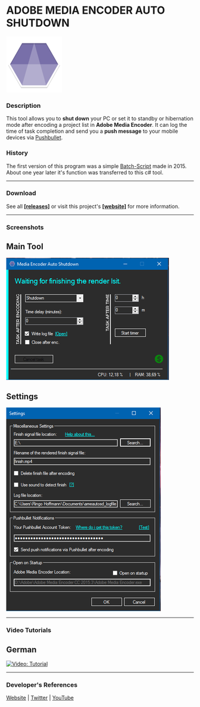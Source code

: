# ADOBE MEDIA ENCODER AUTO SHUTDOWN

![icon](recources\icon-small.png "meautosd")

### Description

This tool allows you to **shut down** your PC or set it to standby or hibernation mode after encoding a project list in **Adobe Media Encoder**. It can log the time of task completion and send you a **push message** to your mobile devices via [Pushbullet](https://www.pushbullet.com/ "pushbullet.com").

### History

The first version of this program was a simple [Batch-Script](http://pastebin.com/pSyY8Tcm "pastebin.com") made in 2015. About one year later it's function was transferred to this c# tool.

-----

### Download

See all [**[releases]**](https://github.com/zekroTJA/meautosd/releases "Releases") or visit this project's [**[website]**](http://zekrodev.jimdo.com/ameautoshutdown "zekrodev.jimdo.com") for more information.

-----

### Screenshots

## Main Tool

![Screenshot: Main Tool](recources\screenshots\main.png "Screenshot: Main Tool")

## Settings

![Screenshot: Settings](recources\screenshots\settings.png "Screenshot: Settings")

-----

### Video Tutorials

## German

[![Video: Tutorial](http://img.youtube.com/vi/nqfolzhCav4/maxresdefault.jpg)](https://www.youtube.com/watch?v=nqfolzhCav4 "Adobe Media Encoder AUTO SHUTDOWN Tool - [GER TUTORIAL | UPDATE]")

-----

### Developer's References

[Website](http://zekrodev.jimdo.com "zekrodev.jimdo.com") | [Twitter](http://twitter.com/zekrotja "twitter.com") | [YouTube](http://youtube.com/zekrommaster110 "youtube.com")
